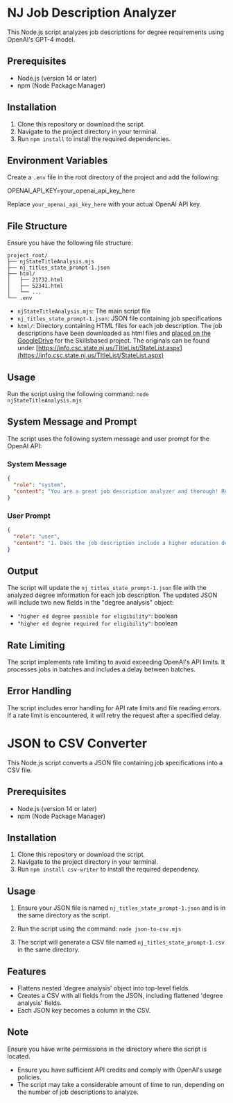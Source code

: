 # NJ Job Description Analyzer

This Node.js script analyzes job descriptions for degree requirements using OpenAI's GPT-4 model.

## Prerequisites

- Node.js (version 14 or later)
- npm (Node Package Manager)

## Installation

1. Clone this repository or download the script.
2. Navigate to the project directory in your terminal.
3. Run `npm install` to install the required dependencies.

## Environment Variables

Create a `.env` file in the root directory of the project and add the following:

OPENAI_API_KEY=your_openai_api_key_here

Replace `your_openai_api_key_here` with your actual OpenAI API key.

## File Structure

Ensure you have the following file structure:
```
project_root/
├── njStateTitleAnalysis.mjs
├── nj_titles_state_prompt-1.json
├── html/
│   ├── 21732.html
│   ├── 52341.html
│   └── ...
└── .env
```

- `njStateTitleAnalysis.mjs`: The main script file
- `nj_titles_state_prompt-1.json`: JSON file containing job specifications
- `html/`: Directory containing HTML files for each job description. The job descriptions have been downloaded as html files and [placed on the GoogleDrive](https://drive.google.com/drive/u/4/folders/1_wwTb-bedoUoHIQAIyEUxRm9lbMcCIN9) for the Skillsbased project. The originals can be found under [https://info.csc.state.nj.us/TItleList/StateList.aspx](https://info.csc.state.nj.us/TItleList/StateList.aspx)

## Usage

Run the script using the following command:
`node njStateTitleAnalysis.mjs`


## System Message and Prompt

The script uses the following system message and user prompt for the OpenAI API:

### System Message

```json
{
  "role": "system",
  "content": "You are a great job description analyzer and thorough! Reply in form of a JSON feed with the structure \n\n```json\n{\n  \"higher ed degree possible for eligibility\": true/false,\n  \"higher ed degree required for eligibility\": true/false\n}\n```"
}
```
### User Prompt
```json
{
  "role": "user",
  "content": "1. Does the job description include a higher education degree as a possible way to be eligible for the job?\n2. Does the job description include a higher education degree as a requirement to be eligible for the job?\nReply only with the JSON as provided in the System message. Be precise and thorough and do not make up information that do not exist. \n\n${textContent}"
}
```

## Output

The script will update the `nj_titles_state_prompt-1.json` file with the analyzed degree information for each job description. The updated JSON will include two new fields in the "degree analysis" object:

* `"higher ed degree possible for eligibility"`: boolean
* `"higher ed degree required for eligibility"`: boolean

## Rate Limiting

The script implements rate limiting to avoid exceeding OpenAI's API limits. It processes jobs in batches and includes a delay between batches.

## Error Handling

The script includes error handling for API rate limits and file reading errors. If a rate limit is encountered, it will retry the request after a specified delay.

# JSON to CSV Converter

This Node.js script converts a JSON file containing job specifications into a CSV file.

## Prerequisites

- Node.js (version 14 or later)
- npm (Node Package Manager)

## Installation

1. Clone this repository or download the script.
2. Navigate to the project directory in your terminal.
3. Run `npm install csv-writer` to install the required dependency.

## Usage

1. Ensure your JSON file is named `nj_titles_state_prompt-1.json` and is in the same directory as the script.
2. Run the script using the command: `node json-to-csv.mjs`

3. The script will generate a CSV file named `nj_titles_state_prompt-1.csv` in the same directory.

## Features

- Flattens nested 'degree analysis' object into top-level fields.
- Creates a CSV with all fields from the JSON, including flattened 'degree analysis' fields.
- Each JSON key becomes a column in the CSV.

## Note

Ensure you have write permissions in the directory where the script is located.

* Ensure you have sufficient API credits and comply with OpenAI's usage policies.
* The script may take a considerable amount of time to run, depending on the number of job descriptions to analyze.
